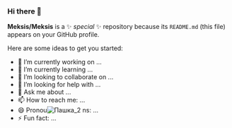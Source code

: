### Hi there 👋


**Meksis/Meksis** is a ✨ _special_ ✨ repository because its `README.md` (this file) appears on your GitHub profile.

Here are some ideas to get you started:

- 🔭 I’m currently working on ...
- 🌱 I’m currently learning ...
- 👯 I’m looking to collaborate on ...
- 🤔 I’m looking for help with ...
- 💬 Ask me about ...
- 📫 How to reach me: ...
- 😄 Pronou![Пашка_2](https://user-images.githubusercontent.com/107752360/209480412-93c33b56-1d36-495a-b913-acbd6316e1e4.jpg)
ns: ...
- ⚡ Fun fact: ...
